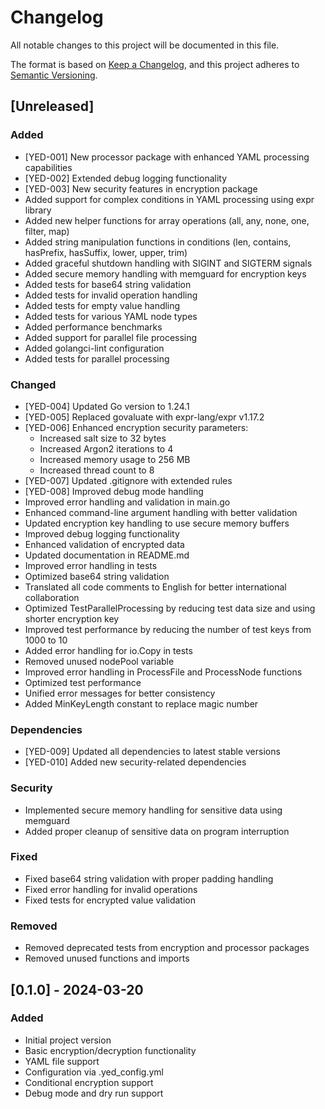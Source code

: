 # Changelog

All notable changes to this project will be documented in this file.

The format is based on [Keep a Changelog](https://keepachangelog.com/en/1.0.0/),
and this project adheres to [Semantic Versioning](https://semver.org/spec/v2.0.0.html).

## [Unreleased]

### Added
- [YED-001] New processor package with enhanced YAML processing capabilities
- [YED-002] Extended debug logging functionality
- [YED-003] New security features in encryption package
- Added support for complex conditions in YAML processing using expr library
- Added new helper functions for array operations (all, any, none, one, filter, map)
- Added string manipulation functions in conditions (len, contains, hasPrefix, hasSuffix, lower, upper, trim)
- Added graceful shutdown handling with SIGINT and SIGTERM signals
- Added secure memory handling with memguard for encryption keys
- Added tests for base64 string validation
- Added tests for invalid operation handling
- Added tests for empty value handling
- Added tests for various YAML node types
- Added performance benchmarks
- Added support for parallel file processing
- Added golangci-lint configuration
- Added tests for parallel processing

### Changed
- [YED-004] Updated Go version to 1.24.1
- [YED-005] Replaced govaluate with expr-lang/expr v1.17.2
- [YED-006] Enhanced encryption security parameters:
  - Increased salt size to 32 bytes
  - Increased Argon2 iterations to 4
  - Increased memory usage to 256 MB
  - Increased thread count to 8
- [YED-007] Updated .gitignore with extended rules
- [YED-008] Improved debug mode handling
- Improved error handling and validation in main.go
- Enhanced command-line argument handling with better validation
- Updated encryption key handling to use secure memory buffers
- Improved debug logging functionality
- Enhanced validation of encrypted data
- Updated documentation in README.md
- Improved error handling in tests
- Optimized base64 string validation
- Translated all code comments to English for better international collaboration
- Optimized TestParallelProcessing by reducing test data size and using shorter encryption key
- Improved test performance by reducing the number of test keys from 1000 to 10
- Added error handling for io.Copy in tests
- Removed unused nodePool variable
- Improved error handling in ProcessFile and ProcessNode functions
- Optimized test performance
- Unified error messages for better consistency
- Added MinKeyLength constant to replace magic number

### Dependencies
- [YED-009] Updated all dependencies to latest stable versions
- [YED-010] Added new security-related dependencies

### Security
- Implemented secure memory handling for sensitive data using memguard
- Added proper cleanup of sensitive data on program interruption

### Fixed
- Fixed base64 string validation with proper padding handling
- Fixed error handling for invalid operations
- Fixed tests for encrypted value validation

### Removed
- Removed deprecated tests from encryption and processor packages
- Removed unused functions and imports

## [0.1.0] - 2024-03-20

### Added
- Initial project version
- Basic encryption/decryption functionality
- YAML file support
- Configuration via .yed_config.yml
- Conditional encryption support
- Debug mode and dry run support 
